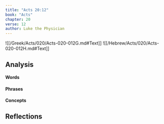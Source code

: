 ```yaml
---
title: "Acts 20:12"
book: "Acts"
chapter: 20
verse: 12
author: Luke the Physician
---
```

![[/Greek/Acts/020/Acts-020-012G.md#Text]]
![[/Hebrew/Acts/020/Acts-020-012H.md#Text]]

## Analysis

#### Words

#### Phrases

#### Concepts

## Reflections
